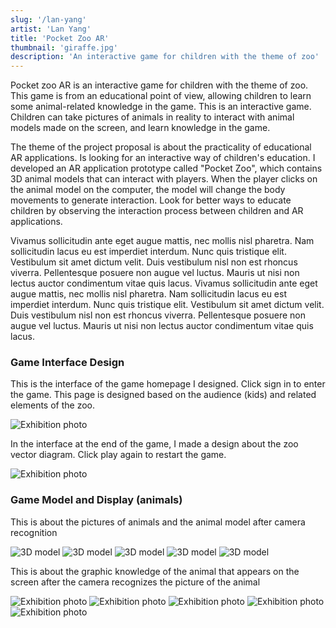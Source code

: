 ```yaml
---
slug: '/lan-yang'
artist: 'Lan Yang'
title: 'Pocket Zoo AR'
thumbnail: 'giraffe.jpg'
description: 'An interactive game for children with the theme of zoo'
---
```


Pocket zoo AR is an interactive game for children with the theme of zoo. This game is from an educational point of view, allowing children to learn some animal-related knowledge in the game. This is an interactive game. Children can take pictures of animals in reality to interact with animal models made on the screen, and learn knowledge in the game.

The theme of the project proposal is about the practicality of educational AR applications. Is looking for an interactive way of children's education. I developed an AR application prototype called "Pocket Zoo", which contains 3D animal models that can interact with players. When the player clicks on the animal model on the computer, the model will change the body movements to generate interaction. Look for better ways to educate children by observing the interaction process between children and AR applications.

Vivamus sollicitudin ante eget augue mattis, nec mollis nisl pharetra. Nam sollicitudin lacus eu est imperdiet interdum. Nunc quis tristique elit. Vestibulum sit amet dictum velit. Duis vestibulum nisl non est rhoncus viverra. Pellentesque posuere non augue vel luctus. Mauris ut nisi non lectus auctor condimentum vitae quis lacus. Vivamus sollicitudin ante eget augue mattis, nec mollis nisl pharetra. Nam sollicitudin lacus eu est imperdiet interdum. Nunc quis tristique elit. Vestibulum sit amet dictum velit. Duis vestibulum nisl non est rhoncus viverra. Pellentesque posuere non augue vel luctus. Mauris ut nisi non lectus auctor condimentum vitae quis lacus.

### Game Interface Design

This is the interface of the game homepage I designed. Click sign in to enter the game. This page is designed based on the audience (kids) and related elements of the zoo.

![Exhibition photo](homepage.jpg)

In the interface at the end of the game, I made a design about the zoo vector diagram. Click play again to restart the game.

![Exhibition photo](lastpage.jpg)

### Game Model and Display (animals)

This is about the pictures of animals and the animal model after camera recognition

![3D model](tiger.jpg)
![3D model](camel.jpg)
![3D model](antelope.jpg)
![3D model](leopard.jpg)
![3D model](giraffe.jpg)

This is about the graphic knowledge of the animal that appears on the screen after the camera recognizes the picture of the animal

![Exhibition photo](IMG1.jpg)
![Exhibition photo](IMG2.jpg)
![Exhibition photo](IMG3.jpg)
![Exhibition photo](IMG4.jpg)
![Exhibition photo](IMG5.jpg)

